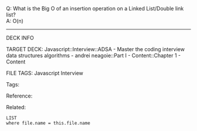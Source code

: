 Q: What is the Big O of an insertion operation on a Linked List/Double link list?  
A: O(n)
<!--ID: 1690032123880-->

---

DECK INFO

TARGET DECK: Javascript::Interview::ADSA - Master the coding interview data structures algorithms - andrei neagoie::Part I - Content::Chapter 1 - Content

FILE TAGS: Javascript Interview

Tags:

Reference:

Related:

```dataview
LIST
where file.name = this.file.name
```
